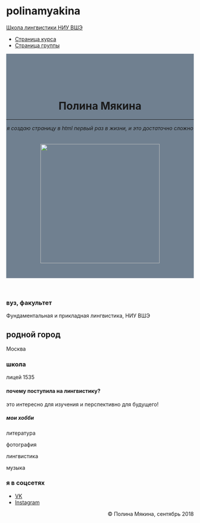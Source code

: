 # polinamyakina
<!DOCTYPE html>
<html>
	<head>
		<title>Полина Мякина</title>
	 	<meta name="viewport" content="width=device-width, initial-scale=1.0">
		<meta charset="utf-8">
		<meta name="description" content="личная страница и контакты">
		<!-- Bootstrap Core CSS -->
    	<link href="https://maxcdn.bootstrapcdn.com/bootstrap/3.3.7/css/bootstrap.min.css" rel="stylesheet" media="screen">
	</head>
	<body>
		<nav id="mainNav" class="navbar navbar-default navbar-fixed-top navbar-custom">
			<div class="container"> 
				<div class="navbar-header"> 
					<a href="https://ling.hse.ru/" class="navbar-brand">Школа лингвистики НИУ ВШЭ</a> 
				</div> 
				<nav class="collapse navbar-collapse" id="bs-navbar"> 
					<ul class="nav navbar-nav navbar-right"> 
						<li> <a href="https://lingvocodes.github.io/HSEinfo/ba-ling-2018/index.html">Страница курса</a> </li> 
						<li> <a href="https://lingvocodes.github.io/HSEinfo/ba-ling-2018/baling_2018_1.html">Страница группы</a> </li> 
					</ul>
				</nav> 
			</div>
		</nav>
		<header style="background-color:slategray; padding-top:50px; "> 
			<div class="container"> 
				<div class="row">
					<div class="col-md-4">
						<br/><br/>
						<h1>Полина Мякина</h1>
						<hr>
						<p><i>я создаю страницу в html первый раз в жизни, и это достаточно сложно</i></p> 
	                </div>
					<div class="col-md-4">
        	            <img src="https://pp.userapi.com/c849420/v849420733/63d6f/KEJXwL5iocg.jpg" title="мой портрет" alt="" style="height:320px; margin:20px 20px 40px 20px;">
					</div>
	            </div>
			</div>
		</header>
		<section id="portfolio">
			<div class="container">
				<div class="col-md-3">
					<article>
						<h3>вуз, факультет</h3>
						<p>Фундаментальная и прикладная лингвистика, НИУ ВШЭ</p>
					</article>
					<article>
						<h2>родной город</h2>
						<p>Москва</p>
					</article>
					<article>
						<h1>школа</h1>
						<p>лицей 1535</p>
					</article>
					<article>
					<h4>почему поступила на лингвистику?</h4>
					<p>это интересно для изучения и перспективно для будущего!</p>
					</article>
				</div>
				<div class="col-md-6">
					<article>
						<h5>мои хобби</h5>
						<p>литература  <br />
						<p>фотография <br />
						<p>лингвистика <br />
						<p>музыка</p>
						</article>
				</div>
				<div class="col-md-3">
					<h3>я в соцсетях</h3>
					<ul>
						<li><a href="https://vk.com/i3456789">VK</a></li>
						<li><a href="https://www.instagram.com/polina.mp3">Instagram</a></li>
					</ul>
				</div>
		</div>
		</section>
		<footer class="bs-docs-footer"> 
			<div class="container"> 
				<p style="text-align:right; ">&copy; Полина Мякина, сентябрь 2018</p> 
			</div>
		</footer>
</body>
</html>
